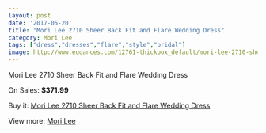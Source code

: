 ```yaml
---
layout: post
date: '2017-05-20'
title: "Mori Lee 2710 Sheer Back Fit and Flare Wedding Dress"
category: Mori Lee
tags: ["dress","dresses","flare","style","bridal"]
image: http://www.eudances.com/12761-thickbox_default/mori-lee-2710-sheer-back-fit-and-flare-wedding-dress.jpg
---
```

Mori Lee 2710 Sheer Back Fit and Flare Wedding Dress

On Sales: **$371.99**
<a href="https://www.eudances.com/en/mori-lee/3910-mori-lee-2710-sheer-back-fit-and-flare-wedding-dress.html"><amp-img layout="responsive" width="600" height="600" src="//www.eudances.com/12761-thickbox_default/mori-lee-2710-sheer-back-fit-and-flare-wedding-dress.jpg" alt="Mori Lee 2710 Sheer Back Fit and Flare Wedding Dress 0" /></a>
<a href="https://www.eudances.com/en/mori-lee/3910-mori-lee-2710-sheer-back-fit-and-flare-wedding-dress.html"><amp-img layout="responsive" width="600" height="600" src="//www.eudances.com/12766-thickbox_default/mori-lee-2710-sheer-back-fit-and-flare-wedding-dress.jpg" alt="Mori Lee 2710 Sheer Back Fit and Flare Wedding Dress 1" /></a>
<a href="https://www.eudances.com/en/mori-lee/3910-mori-lee-2710-sheer-back-fit-and-flare-wedding-dress.html"><amp-img layout="responsive" width="600" height="600" src="//www.eudances.com/12765-thickbox_default/mori-lee-2710-sheer-back-fit-and-flare-wedding-dress.jpg" alt="Mori Lee 2710 Sheer Back Fit and Flare Wedding Dress 2" /></a>
<a href="https://www.eudances.com/en/mori-lee/3910-mori-lee-2710-sheer-back-fit-and-flare-wedding-dress.html"><amp-img layout="responsive" width="600" height="600" src="//www.eudances.com/12764-thickbox_default/mori-lee-2710-sheer-back-fit-and-flare-wedding-dress.jpg" alt="Mori Lee 2710 Sheer Back Fit and Flare Wedding Dress 3" /></a>
<a href="https://www.eudances.com/en/mori-lee/3910-mori-lee-2710-sheer-back-fit-and-flare-wedding-dress.html"><amp-img layout="responsive" width="600" height="600" src="//www.eudances.com/12763-thickbox_default/mori-lee-2710-sheer-back-fit-and-flare-wedding-dress.jpg" alt="Mori Lee 2710 Sheer Back Fit and Flare Wedding Dress 4" /></a>
<a href="https://www.eudances.com/en/mori-lee/3910-mori-lee-2710-sheer-back-fit-and-flare-wedding-dress.html"><amp-img layout="responsive" width="600" height="600" src="//www.eudances.com/12762-thickbox_default/mori-lee-2710-sheer-back-fit-and-flare-wedding-dress.jpg" alt="Mori Lee 2710 Sheer Back Fit and Flare Wedding Dress 5" /></a>

Buy it: [Mori Lee 2710 Sheer Back Fit and Flare Wedding Dress](https://www.eudances.com/en/mori-lee/3910-mori-lee-2710-sheer-back-fit-and-flare-wedding-dress.html "Mori Lee 2710 Sheer Back Fit and Flare Wedding Dress")

View more: [Mori Lee](https://www.eudances.com/en/9-mori-lee "Mori Lee")